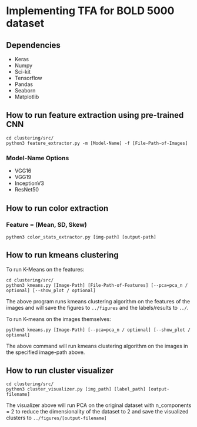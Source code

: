 # Implementing TFA for BOLD 5000 dataset

## Dependencies

* Keras
* Numpy
* Sci-kit
* Tensorflow
* Pandas
* Seaborn
* Matplotlib



## How to run feature extraction using pre-trained CNN


```{shell}
cd clustering/src/
python3 feature_extractor.py -m [Model-Name] -f [File-Path-of-Images]
```


### Model-Name Options
* VGG16
* VGG19
* InceptionV3
* ResNet50

## How to run color extraction
### Feature = (Mean, SD, Skew)
```{shell}
python3 color_stats_extractor.py [img-path] [output-path]
```

## How to run kmeans clustering
To run K-Means on the features:
```{shell}
cd clustering/src/
python3 kmeans.py [Image-Path] [File-Path-of-Features] [--pca=pca_n / optional] [--show_plot / optional]
```

The above program runs kmeans clustering algorithm on the features of the images and will save the figures to `../figures` and the labels/results to `../`.

To run K-means on the images themselves:
```{shell}
python3 kmeans.py [Image-Path] [--pca=pca_n / optional] [--show_plot / optional]
```

The above command will run kmeans clustering algorithm on the images in the specified image-path above.

## How to run cluster visualizer

```{shell}
cd clustering/src/
python3 cluster_visualizer.py [img_path] [label_path] [output-filename]
```

The visualizer above will run PCA on the original dataset with n_components = 2 to reduce the dimensionality of the dataset to 2 and save the visualized clusters to `../figures/[output-filename]`
